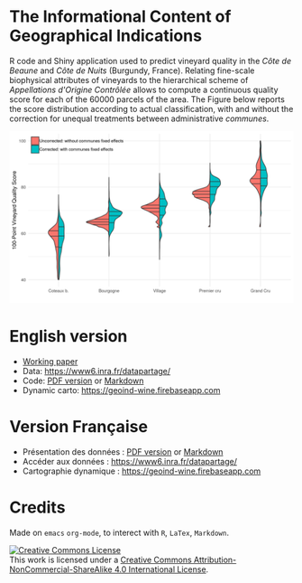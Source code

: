 # The Informational Content of Geographical Indications

R code and Shiny application used to predict vineyard quality in the *Côte de Beaune* and *Côte de Nuits* (Burgundy, France). Relating fine-scale biophysical attributes of vineyards to the hierarchical scheme of *Appellations d'Origine Contrôlée* allows to compute a continuous quality score for each of the 60000 parcels of the area. The Figure below reports the score distribution according to actual classification, with and without the correction for unequal treatments between administrative *communes*.

![img](Figures/MainPlot.png)


# English version

-   [Working paper](WorkingPaper.pdf)
-   Data: <https://www6.inra.fr/datapartage/>
-   Code: [PDF version](ReproPaper.pdf) or [Markdown](ReproPaper.md)
-   Dynamic carto: <https://geoind-wine.firebaseapp.com>


# Version Française

-   Présentation des données : [PDF version](DataPaper.pdf) or [Markdown](DataPaper.md)
-   Accéder aux données : <https://www6.inra.fr/datapartage/>
-   Cartographie dynamique : <https://geoind-wine.firebaseapp.com>


# Credits

Made on `emacs` `org-mode`, to interect with `R`, `LaTex`, `Markdown`.

<a rel="license" href="http://creativecommons.org/licenses/by-nc-sa/4.0/"><img alt="Creative Commons License" style="border-width:0" src="https://i.creativecommons.org/l/by-nc-sa/4.0/88x31.png" /></a><br />This work is licensed under a <a rel="license" href="http://creativecommons.org/licenses/by-nc-sa/4.0/">Creative Commons Attribution-NonCommercial-ShareAlike 4.0 International License</a>.
